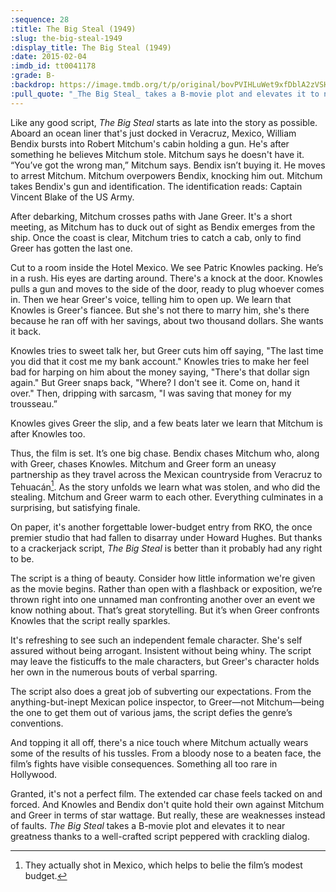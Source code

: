 ```yaml
---
:sequence: 28
:title: The Big Steal (1949)
:slug: the-big-steal-1949
:display_title: The Big Steal (1949)
:date: 2015-02-04
:imdb_id: tt0041178
:grade: B-
:backdrop: https://image.tmdb.org/t/p/original/bovPVIHLuWet9xfDblA2zVSHgqR.jpg
:pull_quote: "_The Big Steal_ takes a B-movie plot and elevates it to near greatness thanks to a well-crafted script peppered with crackling dialog."
---
```

Like any good script, _The Big Steal_ starts as late into the story as possible. Aboard an ocean liner that's just docked in Veracruz, Mexico, William Bendix bursts into Robert Mitchum's cabin holding a gun. He's after something he believes Mitchum stole. Mitchum says he doesn't have it. “You’ve got the wrong man,” Mitchum says. Bendix isn’t buying it. He moves to arrest Mitchum. Mitchum overpowers Bendix, knocking him out. Mitchum takes Bendix's gun and identification. The identification reads: Captain Vincent Blake of the US Army. 

After debarking, Mitchum crosses paths with Jane Greer. It's a short meeting, as Mitchum has to duck out of sight as Bendix emerges from the ship. Once the coast is clear, Mitchum tries to catch a cab, only to find Greer has gotten the last one. 

Cut to a room inside the Hotel Mexico. We see Patric Knowles packing. He’s in a rush. His eyes are darting around. There's a knock at the door. Knowles pulls a gun and moves to the side of the door, ready to plug whoever comes in. Then we hear Greer's voice, telling him to open up. We learn that Knowles is Greer's fiancee. But she's not there to marry him, she's there because he ran off with her savings, about two thousand dollars. She wants it back. 

Knowles tries to sweet talk her, but Greer cuts him off saying, "The last time you did that it cost me my bank account." Knowles tries to make her feel bad for harping on him about the money saying, "There's that dollar sign again." But Greer snaps back, "Where? I don't see it. Come on, hand it over." Then, dripping with sarcasm, "I was saving that money for my trousseau.” 

Knowles gives Greer the slip, and a few beats later we learn that Mitchum is after Knowles too. 

Thus, the film is set. It’s one big chase. Bendix chases Mitchum who, along with Greer, chases Knowles. Mitchum and Greer form an uneasy partnership as they travel across the Mexican countryside from Veracruz to Tehuacán[^1].  As the story unfolds we learn what was stolen, and who did the stealing. Mitchum and Greer warm to each other. Everything culminates in a surprising, but satisfying finale. 

On paper, it's another forgettable lower-budget entry from RKO, the once premier studio that had fallen to disarray under Howard Hughes. But thanks to a crackerjack script, _The Big Steal_ is better than it probably had any right to be. 

The script is a thing of beauty. Consider how little information we're given as the movie begins. Rather than open with a flashback or exposition, we’re thrown right into one unnamed man confronting another over an event we know nothing about. That’s great storytelling. But it’s when Greer confronts Knowles that the script really sparkles.

It's refreshing to see such an independent female character. She's self assured without being arrogant. Insistent without being whiny. The script may leave the fisticuffs to the male characters, but Greer's character holds her own in the numerous bouts of verbal sparring.

The script also does a great job of subverting our expectations. From the anything-but-inept Mexican police inspector, to Greer—not Mitchum—being the one to get them out of various jams, the script defies the genre’s conventions. 

And topping it all off, there's a nice touch where Mitchum actually wears some of the results of his tussles. From a bloody nose to a beaten face, the film’s fights have visible consequences. Something all too rare in Hollywood.

Granted, it's not a perfect film. The extended car chase feels tacked on and forced. And Knowles and Bendix don't quite hold their own against Mitchum and Greer in terms of star wattage. But really, these are weaknesses instead of faults. _The Big Steal_ takes a B-movie plot and elevates it to near greatness thanks to a well-crafted script peppered with crackling dialog. 

[^1]: They actually shot in Mexico, which helps to belie the film’s modest budget.